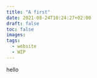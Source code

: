 ```yaml
---
title: "A first"
date: 2021-08-24T10:24:27+02:00
draft: false
toc: false
images:
tags:
  - website
  - WIP
---
```


hello
